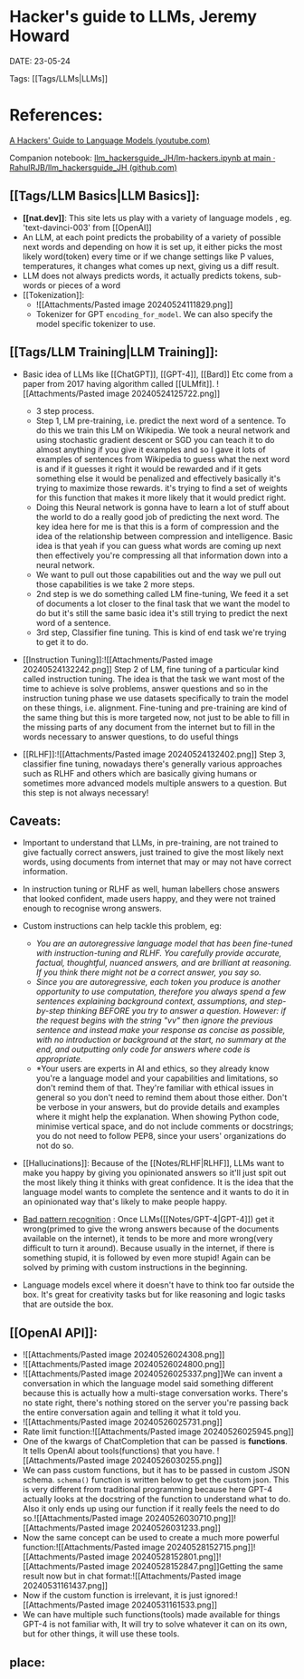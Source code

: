 
# Hacker's guide to LLMs, Jeremy Howard


DATE:  23-05-24


Tags: [[Tags/LLMs|LLMs]]

# References: 

[A Hackers' Guide to Language Models (youtube.com)](https://www.youtube.com/watch?v=jkrNMKz9pWU&t=48s)

Companion notebook:  [llm_hackersguide_JH/lm-hackers.ipynb at main · RahulRJB/llm_hackersguide_JH (github.com)](https://github.com/RahulRJB/llm_hackersguide_JH/blob/main/lm-hackers.ipynb)


## [[Tags/LLM Basics|LLM Basics]]:

- **[[nat.dev]]**: This site lets us play with a variety of language models , eg. 'text-davinci-003' from [[OpenAI]]
- An LLM, at each point predicts the probability of a variety of possible next words and depending on how it is set up, it either picks the most likely word(token) every time or if we change settings like P values, temperatures, it changes what comes up next, giving us a diff result.
- LLM does not always predicts words, it actually predicts tokens, sub-words or pieces of a word
- [[Tokenization]]: 
	- ![[Attachments/Pasted image 20240524111829.png]]
	- Tokenizer for GPT `encoding_for_model`. We can also specify the model specific tokenizer to use.


## [[Tags/LLM Training|LLM Training]]:

- Basic idea of LLMs like [[ChatGPT]], [[GPT-4]], [[Bard]] Etc come from a paper from 2017 having algorithm called [[ULMfit]]. ![[Attachments/Pasted image 20240524125722.png]]
	- 3 step process. 
	- Step 1, LM  pre-training, i.e. predict the next word of a sentence. To do this we  train this LM on Wikipedia. We took a neural network and using stochastic gradient descent or SGD you can teach it to do almost anything if you give it examples and so I gave it lots of examples of sentences from Wikipedia to guess what the next word is and if it guesses it right it would be rewarded and if it gets something else it would be penalized and effectively basically it's trying to maximize those rewards. it's trying to find a set of weights for this function that makes it more likely that it would predict right.
	- Doing this Neural network is gonna have to learn a lot of stuff about the world to do a really good job of predicting the next word. The key idea here for me is that this is a form of compression and the idea of the relationship between compression and intelligence. Basic idea is that yeah if you can guess what words are coming up next then effectively you're compressing all that information down into a neural network.
	- We want to pull out those capabilities out and the way we pull out those capabilities is we take 2 more steps.
	- 2nd step is we do something called LM fine-tuning, We feed it a set of documents a lot closer to the final task that we want the model to do but it's still the same basic idea it's still trying to predict the next word of a sentence.
	- 3rd step, Classifier fine tuning. This is kind of end task we're trying to get it to do.

- [[Instruction Tuning]]:![[Attachments/Pasted image 20240524132242.png]]
  Step 2 of LM, fine tuning of a particular kind called instruction tuning. The idea is that the task we want most of the time to achieve is solve problems, answer questions and so in the instruction tuning phase we use datasets specifically to train the model on these things, i.e. alignment. 
  Fine-tuning and pre-training are kind of the same thing but this is more targeted now, not just to be able to fill in the missing parts of any document from the internet but to fill in the words necessary to answer questions, to do useful things

- [[RLHF]]:![[Attachments/Pasted image 20240524132402.png]]
  Step 3, classifier fine tuning, nowadays there's generally various approaches such as RLHF and others which are basically giving humans or sometimes more advanced models multiple answers to a question. But this step is not always necessary!


## Caveats:

- Important to understand that LLMs, in pre-training, are not trained to give factually correct answers, just trained to give the most likely next words, using documents from internet that may or may not have correct information.
- In instruction tuning or RLHF as well, human labellers chose answers that looked confident, made users happy, and they were not trained enough to recognise wrong answers.
- Custom instructions can help tackle this problem, eg:
	- *You are an autoregressive language model that has been fine-tuned with instruction-tuning and RLHF. You carefully provide accurate, factual, thoughtful, nuanced answers, and are brilliant at reasoning. If you think there might not be a correct answer, you say so.*
	- *Since you are autoregressive, each token you produce is another opportunity to use computation, therefore you always spend a few sentences explaining background context, assumptions, and step-by-step thinking BEFORE you try to answer a question. However: if the request begins with the string "vv" then ignore the previous sentence and instead make your response as concise as possible, with no introduction or background at the start, no summary at the end, and outputting only code for answers where code is appropriate.*
	- *Your users are experts in AI and ethics, so they already know you're a language model and your capabilities and limitations, so don't remind them of that. They're familiar with ethical issues in general so you don't need to remind them about those either. Don't be verbose in your answers, but do provide details and examples where it might help the explanation. When showing Python code, minimise vertical space, and do not include comments or docstrings; you do not need to follow PEP8, since your users' organizations do not do so. 

- [[Hallucinations]]: Because of the [[Notes/RLHF|RLHF]],  LLMs want to make you happy by giving you opinionated answers so it'll just spit out the most likely thing it thinks with great confidence. It is the idea that the language model wants to complete the sentence and it wants to do it in an opinionated way that's likely to make people happy.

- [Bad pattern recognition](https://chatgpt.com/share/3051f878-2817-4291-a66f-192ce7b0cb34?oai-dm=1) : Once LLMs([[Notes/GPT-4|GPT-4]]) get it wrong(primed to give the wrong answers because of the documents available on the internet), it tends to be more and more wrong(very difficult to turn it around). Because usually in the internet, if there is something stupid, it is followed by even more stupid! Again can be solved by priming with custom instructions in the beginning.

- Language models excel where it doesn't have to think too far outside the box. It's great for creativity tasks but for like reasoning and logic tasks that are outside the box.


## [[OpenAI API]]:

- ![[Attachments/Pasted image 20240526024308.png]]
- ![[Attachments/Pasted image 20240526024800.png]]
- ![[Attachments/Pasted image 20240526025337.png]]We can invent a conversation in which the language model said something different because this is actually how a multi-stage conversation works. There's no state right, there's nothing stored on the server you're passing back the entire conversation again and telling it what it told you.
- ![[Attachments/Pasted image 20240526025731.png]]
- Rate limit function:![[Attachments/Pasted image 20240526025945.png]]
- One of the kwargs of ChatCompletion that can be passed is **functions**. It tells OpenAI about tools(functions) that you have. ![[Attachments/Pasted image 20240526030255.png]]
- We can pass custom functions, but it has to be passed in custom JSON schema. `schema()` function is written below to get the custom json. 
  This is very different from traditional programming because here GPT-4 actually looks at the docstring of the function to understand what to do.
  Also it only ends up using our function if it really feels the need to do so.![[Attachments/Pasted image 20240526030710.png]]![[Attachments/Pasted image 20240526031233.png]]
- Now the same concept can be used to create a much more powerful function:![[Attachments/Pasted image 20240528152715.png]]![[Attachments/Pasted image 20240528152801.png]]![[Attachments/Pasted image 20240528152847.png]]Getting the same result now but in chat format:![[Attachments/Pasted image 20240531161437.png]]
- Now if the custom function is irrelevant, it is just ignored:![[Attachments/Pasted image 20240531161533.png]]
- We can have multiple such functions(tools) made available for things GPT-4 is not familiar with, It will try to solve whatever it can on its own, but for other things, it will use these tools.
## place:




